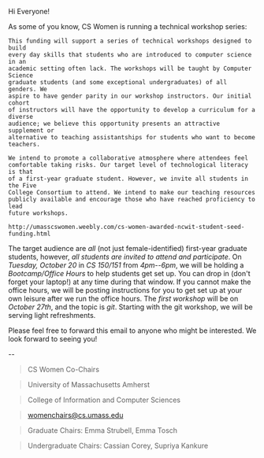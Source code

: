 Hi Everyone!

As some of you know, CS Women is running a technical workshop series:

````
This funding will support a series of technical workshops designed to build 
every day skills that students who are introduced to computer science in an 
academic setting often lack. The workshops will be taught by Computer Science 
graduate students (and some exceptional undergraduates) of all genders. We 
aspire to have gender parity in our workshop instructors. Our initial cohort 
of instructors will have the opportunity to develop a curriculum for a diverse 
audience; we believe this opportunity presents an attractive supplement or 
alternative to teaching assistantships for students who want to become 
teachers.

We intend to promote a collaborative atmosphere where attendees feel 
comfortable taking risks. Our target level of technological literacy is that 
of a first-year graduate student. However, we invite all students in the Five 
College Consortium to attend. We intend to make our teaching resources 
publicly available and encourage those who have reached proficiency to lead 
future workshops.

http://umasscswomen.weebly.com/cs-women-awarded-ncwit-student-seed-funding.html
````

The target audience are _all_ (not just female-identified) first-year graduate students, however, *all students are invited to attend and participate*. On *Tuesday, October 20* in *CS 150/151* from *4pm--6pm*, we will be holding a *Bootcamp/Office Hours* to help students get set up. You can drop in (don't forget your laptop!) at any time during that window. If you cannot make the office hours, we will be posting instructions for you to get set up at your own leisure after we run the office hours. The *first workshop* will be on *October 27th*, and the topic is *git*. Starting with the git workshop, we will be serving light refreshments.

Please feel free to forward this email to anyone who might be interested. We look forward to seeing you!

--
>CS Women Co-Chairs

>University of Massachusetts Amherst

>College of Information and Computer Sciences

>womenchairs@cs.umass.edu

>Graduate Chairs: Emma Strubell, Emma Tosch

>Undergraduate Chairs: Cassian Corey, Supriya Kankure
